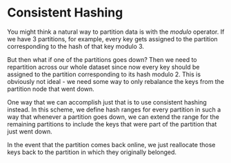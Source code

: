 # Consistent Hashing

You might think a natural way to partition data is with the _modulo_ operator. If we have 3 partitions, for example, every key gets assigned to the partition corresponding to the hash of that key modulo 3.

But then what if one of the partitions goes down? Then we need to repartition across our whole dataset since now every key should be assigned to the partition corresponding to its hash modulo 2. This is obviously not ideal - we need some way to only rebalance the keys from the partition node that went down.

One way that we can accomplish just that is to use consistent hashing instead. In this scheme, we define hash ranges for every partition in such a way that whenever a partition goes down, we can extend the range for the remaining partitions to include the keys that were part of the partition that just went down.

In the event that the partition comes back online, we just reallocate those keys back to the partition in which they originally belonged.
